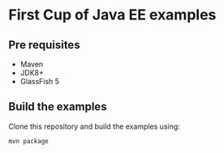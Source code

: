 # First Cup of Java EE examples
## Pre requisites

- Maven
- JDK8+
- GlassFish 5

## Build the examples

Clone this repository and build the examples using:

```
mvn package
```
